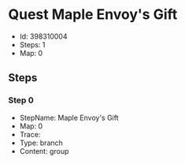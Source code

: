 # Quest Maple Envoy's Gift

- Id: 398310004
- Steps: 1
- Map: 0

## Steps

### Step 0
- StepName:  Maple Envoy's Gift
- Map:  0
- Trace:  
- Type:  branch
- Content:  group


